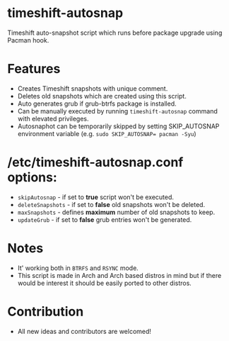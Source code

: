 # timeshift-autosnap
Timeshift auto-snapshot script which runs before package upgrade using Pacman hook.

# Features
*  Creates Timeshift snapshots with unique comment.
*  Deletes old snapshots which are created using this script.
*  Auto generates grub if grub-btrfs package is installed.
*  Can be manually executed by running `timeshift-autosnap` command with elevated privileges.
*  Autosnaphot can be temporarily skipped by setting SKIP_AUTOSNAP environment variable (e.g. `sudo SKIP_AUTOSNAP= pacman -Syu`)

# /etc/timeshift-autosnap.conf options:
*  `skipAutosnap` - if set to **true** script won't be executed.
*  `deleteSnapshots` - if set to **false** old snapshots won't be deleted.
*  `maxSnapshots` - defines **maximum** number of old snapshots to keep.
*  `updateGrub` - if set to **false** grub entries won't be generated.

# Notes
*  It' working both in `BTRFS` and `RSYNC` mode.
*  This script is made in Arch and Arch based distros in mind but if there would be interest it should be easily ported to other distros.

# Contribution
*  All new ideas and contributors are welcomed!
